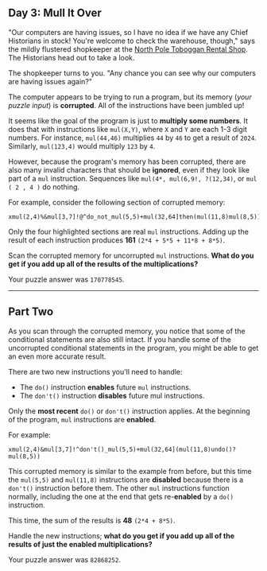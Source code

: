## Day 3: Mull It Over

"Our computers are having issues, so I have no idea if we have any Chief Historians in 
stock! You're welcome to check the warehouse, though," says the mildly flustered 
shopkeeper at the [North Pole Toboggan Rental Shop](https://adventofcode.com/2020/day/2). 
The Historians head out to take a look.

The shopkeeper turns to you. "Any chance you can see why our computers are having issues 
again?"

The computer appears to be trying to run a program, but its memory (_your puzzle input_) 
is **corrupted**. All of the instructions have been jumbled up!

It seems like the goal of the program is just to **multiply some numbers**. It does that 
with instructions like `mul(X,Y)`, where `X` and `Y` are each 1-3 digit numbers. For 
instance, `mul(44,46)` multiplies `44` by `46` to get a result of `2024`. Similarly, 
`mul(123,4)` would multiply `123` by `4`.

However, because the program's memory has been corrupted, there are also many invalid 
characters that should be **ignored**, even if they look like part of a `mul` 
instruction. Sequences like `mul(4*, mul(6,9!, ?(12,34)`, or `mul ( 2 , 4 )` do nothing.

For example, consider the following section of corrupted memory:

```
xmul(2,4)%&mul[3,7]!@^do_not_mul(5,5)+mul(32,64]then(mul(11,8)mul(8,5))
```

Only the four highlighted sections are real `mul` instructions. Adding up the result of 
each instruction produces **161** `(2*4 + 5*5 + 11*8 + 8*5)`.

Scan the corrupted memory for uncorrupted `mul` instructions. **What do you get if you 
add up all of the results of the multiplications?**

Your puzzle answer was `170778545`.

---

## Part Two

As you scan through the corrupted memory, you notice that some of the conditional 
statements are also still intact. If you handle some of the uncorrupted conditional 
statements in the program, you might be able to get an even more accurate result.

There are two new instructions you'll need to handle:

* The `do()` instruction **enables** future `mul` instructions.
* The `don't()` instruction **disables** future mul instructions.

Only the **most recent** `do()` or `don't()` instruction applies. At the beginning of 
the program, `mul` instructions are **enabled**.

For example:

```
xmul(2,4)&mul[3,7]!^don't()_mul(5,5)+mul(32,64](mul(11,8)undo()?mul(8,5))
```

This corrupted memory is similar to the example from before, but this time the `mul(5,5)` 
and `mul(11,8)` instructions are **disabled** because there is a `don't()` instruction 
before them. The other `mul` instructions function normally, including the one at the 
end that gets re-**enabled** by a `do()` instruction.

This time, the sum of the results is **48** `(2*4 + 8*5)`.

Handle the new instructions; **what do you get if you add up all of the results of 
just the enabled multiplications?**

Your puzzle answer was `82868252`.
